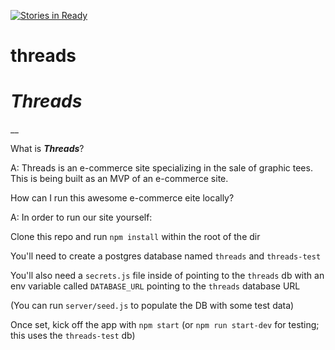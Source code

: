 [![Stories in Ready](https://badge.waffle.io/kohlbrr/threads.png?label=ready&title=Ready)](https://waffle.io/kohlbrr/threads?utm_source=badge)
# threads

***Threads***
==
__

What is ***Threads***?

A: Threads is an e-commerce site specializing in the sale of graphic tees. This is being built as an MVP of an e-commerce site.

How can I run this awesome e-commerce eite locally?

A: In order to run our site yourself:

Clone this repo and run `npm install` within the root of the dir

You'll need to create a postgres database named `threads` and `threads-test`

You'll also need a `secrets.js` file inside of  pointing to the `threads` db with an env variable called `DATABASE_URL` pointing to the `threads` database URL

(You can run `server/seed.js` to populate the DB with some test data)

Once set, kick off the app with `npm start` (or `npm run start-dev` for testing; this uses the `threads-test` db)
